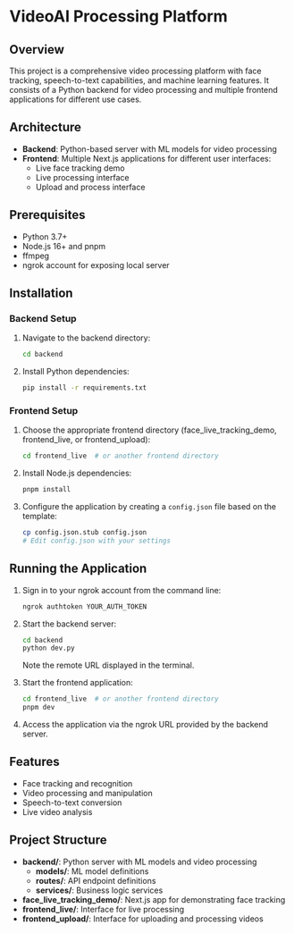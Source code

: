 # VideoAI Processing Platform

## Overview
This project is a comprehensive video processing platform with face tracking, speech-to-text capabilities, and machine learning features. It consists of a Python backend for video processing and multiple frontend applications for different use cases.

## Architecture
- **Backend**: Python-based server with ML models for video processing
- **Frontend**: Multiple Next.js applications for different user interfaces:
  - Live face tracking demo
  - Live processing interface
  - Upload and process interface

## Prerequisites
- Python 3.7+
- Node.js 16+ and pnpm
- ffmpeg
- ngrok account for exposing local server

## Installation

### Backend Setup
1. Navigate to the backend directory:
   ```bash
   cd backend
   ```

2. Install Python dependencies:
   ```bash
   pip install -r requirements.txt
   ```

### Frontend Setup
1. Choose the appropriate frontend directory (face_live_tracking_demo, frontend_live, or frontend_upload):
   ```bash
   cd frontend_live  # or another frontend directory
   ```

2. Install Node.js dependencies:
   ```bash
   pnpm install
   ```

3. Configure the application by creating a `config.json` file based on the template:
   ```bash
   cp config.json.stub config.json
   # Edit config.json with your settings
   ```

## Running the Application

1. Sign in to your ngrok account from the command line:
   ```bash
   ngrok authtoken YOUR_AUTH_TOKEN
   ```

2. Start the backend server:
   ```bash
   cd backend
   python dev.py
   ```
   Note the remote URL displayed in the terminal.

3. Start the frontend application:
   ```bash
   cd frontend_live  # or another frontend directory
   pnpm dev
   ```

4. Access the application via the ngrok URL provided by the backend server.

## Features
- Face tracking and recognition
- Video processing and manipulation
- Speech-to-text conversion
- Live video analysis

## Project Structure
- **backend/**: Python server with ML models and video processing
  - **models/**: ML model definitions
  - **routes/**: API endpoint definitions
  - **services/**: Business logic services
- **face_live_tracking_demo/**: Next.js app for demonstrating face tracking
- **frontend_live/**: Interface for live processing
- **frontend_upload/**: Interface for uploading and processing videos
